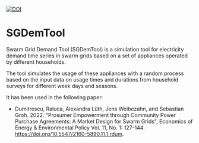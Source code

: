 [![DOI](https://zenodo.org/badge/382070853.svg)](https://zenodo.org/badge/latestdoi/382070853)

# SGDemTool

Swarm Grid Demand Tool (SGDemTool) is a simulation tool for electricity demand time series in swarm grids based on a set of appliances operated by different households.

The tool simulates the usage of these appliances with a random process based on the input data on usage times and durations from household surveys for different week days and seasons.

It has been used in the following paper:
  * Dumitrescu, Raluca, Alexandra Lüth, Jens Weibezahn, and Sebastian Groh. 2022. "Prosumer Empowerment through Community Power Purchase Agreements: A Market Design for Swarm Grids", Economics of Energy & Environmental Policy Vol. 11, No. 1: 127-144. https://doi.org/10.5547/2160-5890.11.1.rdum.
